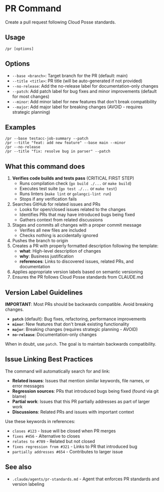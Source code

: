 # PR Command

Create a pull request following Cloud Posse standards.

## Usage

```
/pr [options]
```

## Options

- `--base <branch>`: Target branch for the PR (default: main)
- `--title <title>`: PR title (will be auto-generated if not provided)
- `--no-release`: Add the no-release label for documentation-only changes
- `--patch`: Add patch label for bug fixes and minor improvements (default for most changes)
- `--minor`: Add minor label for new features that don't break compatibility
- `--major`: Add major label for breaking changes (AVOID - requires strategic planning)

## Examples

```
/pr --base testacc-job-summary --patch
/pr --title "feat: add new feature" --base main --minor
/pr --no-release
/pr --title "fix: resolve bug in parser" --patch
```

## What this command does

1. **Verifies code builds and tests pass** (CRITICAL FIRST STEP)
   - Runs compilation check (`go build ./...` or `make build`)
   - Executes test suite (`go test ./...` or `make test`)
   - Runs linters (`make lint` or `golangci-lint run`)
   - Stops if any verification fails
2. Searches GitHub for related issues and PRs
   - Looks for open/closed issues related to the changes
   - Identifies PRs that may have introduced bugs being fixed
   - Gathers context from related discussions
3. Stages and commits all changes with a proper commit message
   - Verifies all new files are included
   - Checks nothing is accidentally ignored
4. Pushes the branch to origin
5. Creates a PR with properly formatted description following the template:
   - **what**: High-level description of changes
   - **why**: Business justification
   - **references**: Links to discovered issues, related PRs, and documentation
6. Applies appropriate version labels based on semantic versioning
7. Ensures the PR follows Cloud Posse standards from CLAUDE.md

## Version Label Guidelines

**IMPORTANT**: Most PRs should be backwards compatible. Avoid breaking changes.

- **`patch`** (default): Bug fixes, refactoring, performance improvements
- **`minor`**: New features that don't break existing functionality
- **`major`**: Breaking changes (requires strategic planning - AVOID)
- **`no-release`**: Documentation-only changes

When in doubt, use `patch`. The goal is to maintain backwards compatibility.

## Issue Linking Best Practices

The command will automatically search for and link:
- **Related issues**: Issues that mention similar keywords, file names, or error messages
- **Regression sources**: PRs that introduced bugs being fixed (found via git blame)
- **Partial work**: Issues that this PR partially addresses as part of larger work
- **Discussions**: Related PRs and issues with important context

Use these keywords in references:
- `closes #123` - Issue will be closed when PR merges
- `fixes #456` - Alternative to closes
- `relates to #789` - Related but not closed
- `fixes regression from #321` - Links to PR that introduced bug
- `partially addresses #654` - Contributes to larger issue

## See also

- `.claude/agents/pr-standards.md` - Agent that enforces PR standards and version labeling